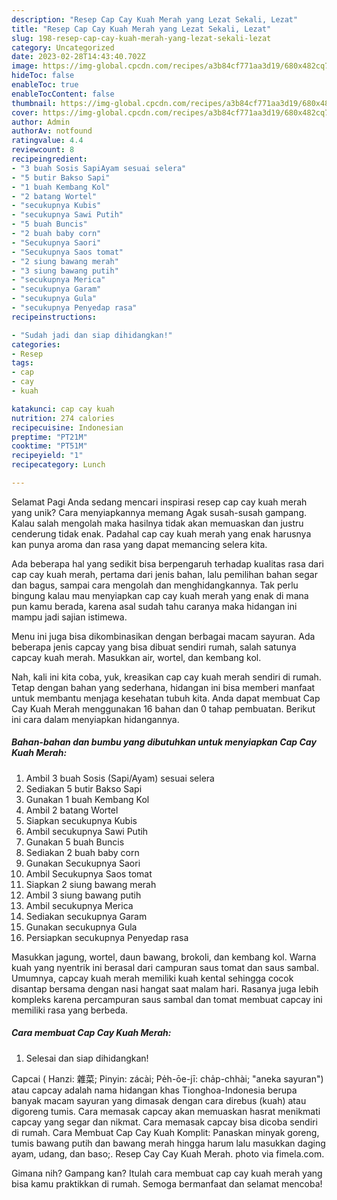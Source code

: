 ```yaml
---
description: "Resep Cap Cay Kuah Merah yang Lezat Sekali, Lezat"
title: "Resep Cap Cay Kuah Merah yang Lezat Sekali, Lezat"
slug: 198-resep-cap-cay-kuah-merah-yang-lezat-sekali-lezat
category: Uncategorized
date: 2023-02-28T14:43:40.702Z
image: https://img-global.cpcdn.com/recipes/a3b84cf771aa3d19/680x482cq70/cap-cay-kuah-merah-foto-resep-utama.jpg
hideToc: false
enableToc: true
enableTocContent: false
thumbnail: https://img-global.cpcdn.com/recipes/a3b84cf771aa3d19/680x482cq70/cap-cay-kuah-merah-foto-resep-utama.jpg
cover: https://img-global.cpcdn.com/recipes/a3b84cf771aa3d19/680x482cq70/cap-cay-kuah-merah-foto-resep-utama.jpg
author: Admin
authorAv: notfound
ratingvalue: 4.4
reviewcount: 8
recipeingredient:
- "3 buah Sosis SapiAyam sesuai selera"
- "5 butir Bakso Sapi"
- "1 buah Kembang Kol"
- "2 batang Wortel"
- "secukupnya Kubis"
- "secukupnya Sawi Putih"
- "5 buah Buncis"
- "2 buah baby corn"
- "Secukupnya Saori"
- "Secukupnya Saos tomat"
- "2 siung bawang merah"
- "3 siung bawang putih"
- "secukupnya Merica"
- "secukupnya Garam"
- "secukupnya Gula"
- "secukupnya Penyedap rasa"
recipeinstructions:

- "Sudah jadi dan siap dihidangkan!"
categories:
- Resep
tags:
- cap
- cay
- kuah

katakunci: cap cay kuah 
nutrition: 274 calories
recipecuisine: Indonesian
preptime: "PT21M"
cooktime: "PT51M"
recipeyield: "1"
recipecategory: Lunch

---
```



Selamat Pagi Anda sedang mencari inspirasi resep cap cay kuah merah yang unik? Cara menyiapkannya memang Agak susah-susah gampang. Kalau salah mengolah maka hasilnya tidak akan memuaskan dan justru cenderung tidak enak. Padahal cap cay kuah merah yang enak harusnya kan punya aroma dan rasa yang dapat memancing selera kita.


Ada beberapa hal yang sedikit bisa berpengaruh terhadap kualitas rasa dari cap cay kuah merah, pertama dari jenis bahan, lalu pemilihan bahan segar dan bagus, sampai cara mengolah dan menghidangkannya. Tak perlu bingung kalau mau menyiapkan cap cay kuah merah yang enak di mana pun kamu berada, karena asal sudah tahu caranya maka hidangan ini mampu jadi sajian istimewa.

Menu ini juga bisa dikombinasikan dengan berbagai macam sayuran. Ada beberapa jenis capcay yang bisa dibuat sendiri rumah, salah satunya capcay kuah merah. Masukkan air, wortel, dan kembang kol.


Nah, kali ini kita coba, yuk, kreasikan cap cay kuah merah sendiri di rumah. Tetap dengan bahan yang sederhana, hidangan ini bisa memberi manfaat untuk membantu menjaga kesehatan tubuh kita. Anda dapat membuat Cap Cay Kuah Merah menggunakan 16 bahan dan 0 tahap pembuatan. Berikut ini cara dalam menyiapkan hidangannya.

<!--inarticleads1-->

##### Bahan-bahan dan bumbu yang dibutuhkan untuk menyiapkan Cap Cay Kuah Merah:

1. Ambil 3 buah Sosis (Sapi/Ayam) sesuai selera
1. Sediakan 5 butir Bakso Sapi
1. Gunakan 1 buah Kembang Kol
1. Ambil 2 batang Wortel
1. Siapkan secukupnya Kubis
1. Ambil secukupnya Sawi Putih
1. Gunakan 5 buah Buncis
1. Sediakan 2 buah baby corn
1. Gunakan Secukupnya Saori
1. Ambil Secukupnya Saos tomat
1. Siapkan 2 siung bawang merah
1. Ambil 3 siung bawang putih
1. Ambil secukupnya Merica
1. Sediakan secukupnya Garam
1. Gunakan secukupnya Gula
1. Persiapkan secukupnya Penyedap rasa


Masukkan jagung, wortel, daun bawang, brokoli, dan kembang kol. Warna kuah yang nyentrik ini berasal dari campuran saus tomat dan saus sambal. Umumnya, capcay kuah merah memiliki kuah kental sehingga cocok disantap bersama dengan nasi hangat saat malam hari. Rasanya juga lebih kompleks karena percampuran saus sambal dan tomat membuat capcay ini memiliki rasa yang berbeda. 

<!--inarticleads2-->

##### Cara membuat Cap Cay Kuah Merah:


1. Selesai dan siap dihidangkan!

Capcai ( Hanzi: 雜菜; Pinyin: zácài; Pe̍h-ōe-jī: cha̍p-chhài; &#34;aneka sayuran&#34;) atau capcay adalah nama hidangan khas Tionghoa-Indonesia berupa banyak macam sayuran yang dimasak dengan cara direbus (kuah) atau digoreng tumis. Cara memasak capcay akan memuaskan hasrat menikmati capcay yang segar dan nikmat. Cara memasak capcay bisa dicoba sendiri di rumah. Cara Membuat Cap Cay Kuah Komplit: Panaskan minyak goreng, tumis bawang putih dan bawang merah hingga harum lalu masukkan daging ayam, udang, dan baso;. Resep Cay Cay Kuah Merah. photo via fimela.com. 

Gimana nih? Gampang kan? Itulah cara membuat cap cay kuah merah yang bisa kamu praktikkan di rumah. Semoga bermanfaat dan selamat mencoba!
